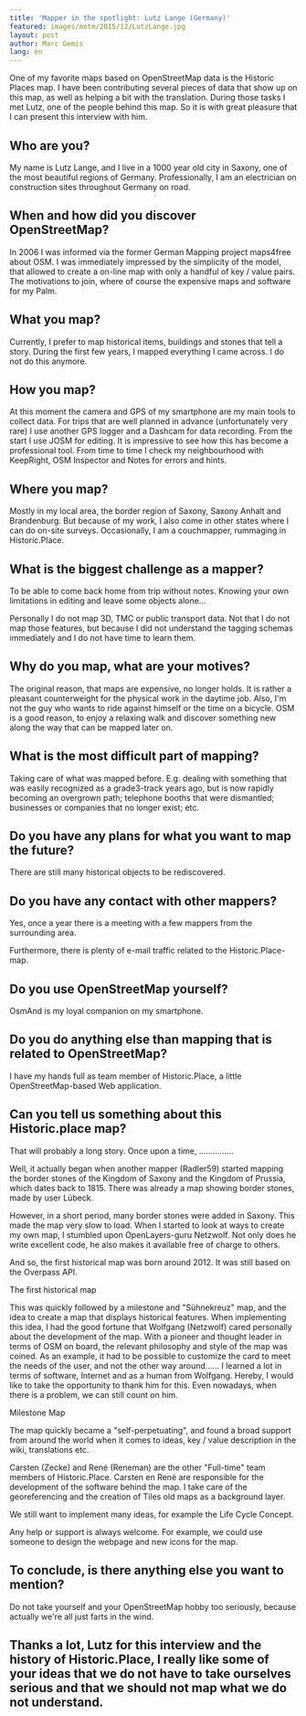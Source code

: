 ```yaml
---
title: 'Mapper in the spotlight: Lutz Lange (Germany)'
featured: images/motm/2015/12/LutzLange.jpg
layout: post
author: Marc Gemis
lang: en
---
```


One of my favorite maps based on OpenStreetMap data is the Historic Places map. I have been contributing several pieces of data that show up on this map, as well as helping a bit with the translation. During those tasks I met Lutz, one of the people behind this map. So it is with great pleasure that I can present this interview with him.

## Who are you?

My name is Lutz Lange, and I live in a 1000 year old city in Saxony, one of the most beautiful regions of Germany. Professionally, I am an electrician on construction sites throughout Germany on road.

## When and how did you discover OpenStreetMap?

In 2006 I was informed via the former German Mapping project maps4free about OSM. I was immediately impressed by the simplicity of the model, that allowed to create a on-line map with only a handful of key / value pairs. The motivations to join, where of course the expensive maps and software for my Palm.

## What you map?

Currently, I prefer to map historical items, buildings and stones that tell a story. During the first few years, I mapped everything I came across. I do not do this anymore.

## How you map?

At this moment the camera and GPS of my smartphone are my main tools to collect data. For trips that are well planned in advance (unfortunately very rare) I use another GPS logger and a Dashcam for data recording. From the start I use JOSM for editing. It is impressive to see how this has become a professional tool. From time to time I check my neighbourhood with KeepRight, OSM Inspector and Notes for errors and hints.

## Where you map?

Mostly in my local area, the border region of Saxony, Saxony Anhalt and Brandenburg. But because of my work, I also come in other states where I can do on-site surveys. Occasionally, I am a couchmapper, rummaging in Historic.Place.

## What is the biggest challenge as a mapper?

To be able to come back home from trip without notes. Knowing your own limitations in editing and leave some objects alone...

Personally I do not map 3D, TMC or public transport data. Not that I do not map those features, but because I did not understand the tagging schemas immediately and I do not have time to learn them.

## Why do you map, what are your motives?

The original reason, that maps are expensive, no longer holds. It is rather a pleasant counterweight for the physical work in the daytime job. Also, I'm not the guy who wants to ride against himself or the time on a bicycle. OSM is a good reason, to enjoy a relaxing walk and discover something new along the way that can be mapped later on.

## What is the most difficult part of mapping?

Taking care of what was mapped before. E.g. dealing with something that was easily recognized as a grade3-track years ago, but is now rapidly becoming an overgrown path; telephone booths that were dismantled; businesses or companies that no longer exist; etc.

## Do you have any plans for what you want to map the future?

There are still many historical objects to be rediscovered.

## Do you have any contact with other mappers?

Yes, once a year there is a meeting with a few mappers from the surrounding area.

Furthermore, there is plenty of e-mail traffic related to the Historic.Place-map.

## Do you use OpenStreetMap yourself?

OsmAnd is my loyal companion on my smartphone.

## Do you do anything else than mapping that is related to OpenStreetMap?

I have my hands full as team member of Historic.Place, a little OpenStreetMap-based Web application.

## Can you tell us something about this Historic.place map?

That will probably a long story. Once upon a time, ...............

Well, it actually began when another mapper (Radler59) started mapping the border stones of the Kingdom of Saxony and the Kingdom of Prussia, which dates back to 1815. There was already a map showing border stones, made by user Lübeck.

However, in a short period, many border stones were added in Saxony. This made the map very slow to load. When I started to look at ways to create my own map, I stumbled upon OpenLayers-guru Netzwolf. Not only does he write excellent code, he also makes it available free of charge to others.

And so, the first historical map was born around 2012. It was still based on the Overpass API.

The first historical map

This was quickly followed by a milestone and "Sühnekreuz" map, and the idea to create a map that displays historical features. When implementing this idea, I had the good fortune that Wolfgang (Netzwolf) cared personally about the development of the map. With a pioneer and thought leader in terms of OSM on board, the relevant philosophy and style of the map was coined. As an example, it had to be possible to customize the card to meet the needs of the user, and not the other way around...... I learned a lot in terms of software, Internet and as a human from Wolfgang. Hereby, I would like to take the opportunity to thank him for this. Even nowadays, when there is a problem, we can still count on him.

Milestone Map

The map quickly became a "self-perpetuating", and found a broad support from around the world when it comes to ideas, key / value description in the wiki, translations etc.

Carsten (Zecke) and René (Reneman) are the other "Full-time" team members of Historic.Place. Carsten en René are responsible for the development of the software behind the map. I take care of the georeferencing and the creation of Tiles old maps as a background layer.

We still want to implement many ideas, for example the Life Cycle Concept.

Any help or support is always welcome. For example, we could use someone to design the webpage and new icons for the map.

## To conclude, is there anything else you want to mention?

Do not take yourself and your OpenStreetMap hobby too seriously, because actually we're all just farts in the wind.

## Thanks a lot, Lutz for this interview and the history of Historic.Place, I really like some of your ideas that we do not have to take ourselves serious and that we should not map what we do not understand.
